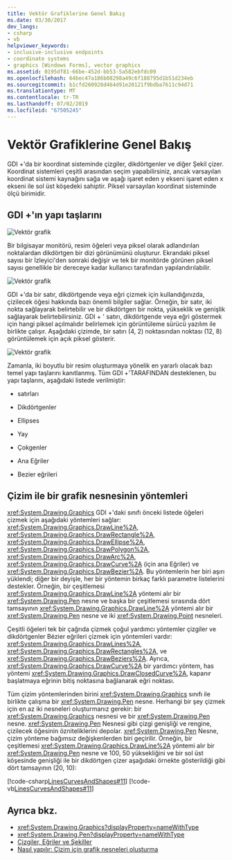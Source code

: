 ```yaml
---
title: Vektör Grafiklerine Genel Bakış
ms.date: 03/30/2017
dev_langs:
- csharp
- vb
helpviewer_keywords:
- inclusive-inclusive endpoints
- coordinate systems
- graphics [Windows Forms], vector graphics
ms.assetid: 0195df81-66be-452d-bb53-5a582ebfdc09
ms.openlocfilehash: 64bec47a186b08298a49c6f188795d1b51d234eb
ms.sourcegitcommit: b1cfd260928d464d91e20121f9bdba7611c94d71
ms.translationtype: MT
ms.contentlocale: tr-TR
ms.lasthandoff: 07/02/2019
ms.locfileid: "67505245"
---
```

# <a name="vector-graphics-overview"></a>Vektör Grafiklerine Genel Bakış
GDI +'da bir koordinat sisteminde çizgiler, dikdörtgenler ve diğer Şekil çizer. Koordinat sistemleri çeşitli arasından seçim yapabilirsiniz, ancak varsayılan koordinat sistemi kaynağını sağa ve aşağı işaret eden y ekseni işaret eden x ekseni ile sol üst köşedeki sahiptir. Piksel varsayılan koordinat sisteminde ölçü birimidir.  
  
## <a name="the-building-blocks-of-gdi"></a>GDI +'ın yapı taşlarını  
 ![Vektör grafik](./media/aboutgdip02-art01.gif "AboutGdip02_Art01")  
  
 Bir bilgisayar monitörü, resim öğeleri veya piksel olarak adlandırılan noktalardan dikdörtgen bir dizi görünümünü oluşturur. Ekrandaki piksel sayısı bir İzleyici'den sonraki değişir ve tek bir monitörde görünen piksel sayısı genellikle bir dereceye kadar kullanıcı tarafından yapılandırılabilir.  
  
 ![Vektör grafik](./media/aboutgdip02-art02.gif "AboutGdip02_Art02")  
  
 GDI +'da bir satır, dikdörtgende veya eğri çizmek için kullandığınızda, çizilecek öğesi hakkında bazı önemli bilgiler sağlar. Örneğin, bir satır, iki nokta sağlayarak belirtebilir ve bir dikdörtgen bir nokta, yükseklik ve genişlik sağlayarak belirtebilirsiniz. GDI + ' satırı, dikdörtgende veya eğri göstermek için hangi piksel açılmalıdır belirlemek için görüntüleme sürücü yazılım ile birlikte çalışır. Aşağıdaki çizimde, bir satırı (4, 2) noktasından noktası (12, 8) görüntülemek için açık piksel gösterir.  
  
 ![Vektör grafik](./media/aboutgdip02-art03.gif "AboutGdip02_Art03")  
  
 Zamanla, iki boyutlu bir resim oluşturmaya yönelik en yararlı olacak bazı temel yapı taşlarını kanıtlanmış. Tüm GDI +'TARAFINDAN desteklenen, bu yapı taşlarını, aşağıdaki listede verilmiştir:  
  
- satırları  
  
- Dikdörtgenler  
  
- Ellipses  
  
- Yay  
  
- Çokgenler  
  
- Ana Eğriler  
  
- Bezier eğrileri  
  
## <a name="methods-for-drawing-with-a-graphics-object"></a>Çizim ile bir grafik nesnesinin yöntemleri  
 <xref:System.Drawing.Graphics> GDI +'daki sınıfı önceki listede öğeleri çizmek için aşağıdaki yöntemleri sağlar: <xref:System.Drawing.Graphics.DrawLine%2A>, <xref:System.Drawing.Graphics.DrawRectangle%2A>, <xref:System.Drawing.Graphics.DrawEllipse%2A>, <xref:System.Drawing.Graphics.DrawPolygon%2A>, <xref:System.Drawing.Graphics.DrawArc%2A>, <xref:System.Drawing.Graphics.DrawCurve%2A> (için ana Eğriler) ve <xref:System.Drawing.Graphics.DrawBezier%2A>. Bu yöntemlerin her biri aşırı yüklendi; diğer bir deyişle, her bir yöntemin birkaç farklı parametre listelerini destekler. Örneğin, bir çeşitlemesi <xref:System.Drawing.Graphics.DrawLine%2A> yöntemi alır bir <xref:System.Drawing.Pen> nesne ve başka bir çeşitlemesi sırasında dört tamsayının <xref:System.Drawing.Graphics.DrawLine%2A> yöntemi alır bir <xref:System.Drawing.Pen> nesne ve iki <xref:System.Drawing.Point> nesneleri.  
  
 Çeşitli öğeleri tek bir çağrıda çizmek çoğul yardımcı yöntemler çizgiler ve dikdörtgenler Bézier eğrileri çizmek için yöntemleri vardır: <xref:System.Drawing.Graphics.DrawLines%2A>, <xref:System.Drawing.Graphics.DrawRectangles%2A>, ve <xref:System.Drawing.Graphics.DrawBeziers%2A>. Ayrıca, <xref:System.Drawing.Graphics.DrawCurve%2A> bir yardımcı yöntem, has yöntemi <xref:System.Drawing.Graphics.DrawClosedCurve%2A>, kapanır başlatmaya eğrinin bitiş noktasına bağlanarak eğri noktası.  
  
 Tüm çizim yöntemlerinden birini <xref:System.Drawing.Graphics> sınıfı ile birlikte çalışma bir <xref:System.Drawing.Pen> nesne. Herhangi bir şey çizmek için en az iki nesneleri oluşturmanız gerekir: bir <xref:System.Drawing.Graphics> nesnesi ve bir <xref:System.Drawing.Pen> nesne. <xref:System.Drawing.Pen> Nesnesi gibi çizgi genişliği ve rengine, çizilecek öğesinin özniteliklerini depolar. <xref:System.Drawing.Pen> Nesne, çizim yönteme bağımsız değişkenlerden biri geçirilir. Örneğin, bir çeşitlemesi <xref:System.Drawing.Graphics.DrawLine%2A> yöntemi alır bir <xref:System.Drawing.Pen> nesne ve 100, 50 yüksekliğini ve bir sol üst köşesinde genişliği ile bir dikdörtgen çizer aşağıdaki örnekte gösterildiği gibi dört tamsayının (20, 10):  
  
 [!code-csharp[LinesCurvesAndShapes#11](~/samples/snippets/csharp/VS_Snippets_Winforms/LinesCurvesAndShapes/CS/Class1.cs#11)]
 [!code-vb[LinesCurvesAndShapes#11](~/samples/snippets/visualbasic/VS_Snippets_Winforms/LinesCurvesAndShapes/VB/Class1.vb#11)]  
  
## <a name="see-also"></a>Ayrıca bkz.

- <xref:System.Drawing.Graphics?displayProperty=nameWithType>
- <xref:System.Drawing.Pen?displayProperty=nameWithType>
- [Çizgiler, Eğriler ve Şekiller](lines-curves-and-shapes.md)
- [Nasıl yapılır: Çizim için grafik nesneleri oluşturma](how-to-create-graphics-objects-for-drawing.md)

